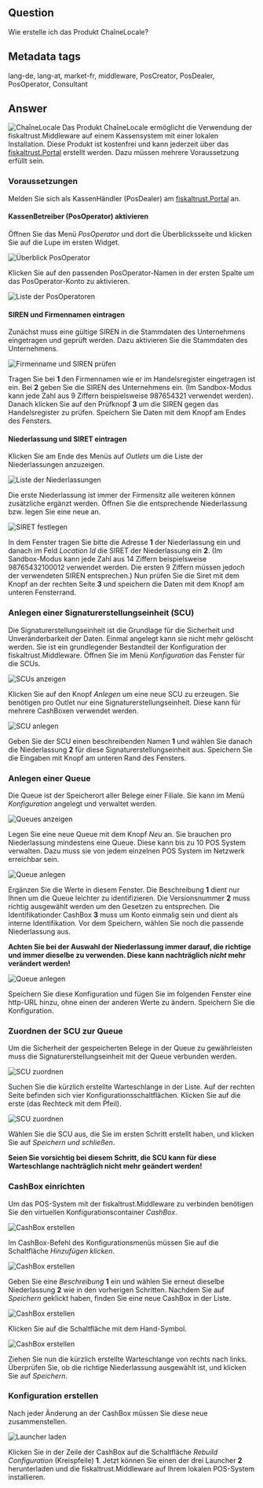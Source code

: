 ## Question

Wie erstelle ich das Produkt ChaîneLocale?

## Metadata tags

lang-de, lang-at, market-fr, middleware, PosCreator, PosDealer, PosOperator, Consultant

## Answer

![ChaîneLocale](../images/FR/product_ChaineLocale.png)
Das Produkt ChaîneLocale ermöglicht die Verwendung der fiskaltrust.Middleware auf einem Kassensystem mit einer lokalen Installation. Diese Produkt ist kostenfrei und kann jederzeit über das [fiskaltrust.Portal](https://portal.fiskaltrust.fr/) erstellt werden. 
Dazu müssen mehrere Voraussetzung erfüllt sein.

### Voraussetzungen

Melden Sie sich als KassenHändler (PosDealer) am [fiskaltrust.Portal](https://portal.fiskaltrust.fr/) an.

#### KassenBetreiber (PosOperator) aktivieren

Öffnen Sie das Menü _PosOperator_ und dort die Überblicksseite und klicken Sie auf die Lupe im ersten Widget.

![Überblick PosOperator](../images/FR/step_by_step_chainelocale_001.jpg)

Klicken Sie auf den passenden PosOperator-Namen in der ersten Spalte um das PosOperator-Konto zu aktivieren.

![Liste der PosOperatoren](../images/FR/step_by_step_chainelocale_002.jpg)

#### SIREN und Firmennamen eintragen

Zunächst muss eine gültige SIREN in die Stammdaten des Unternehmens eingetragen und geprüft werden. Dazu aktivieren Sie die Stammdaten des Unternehmens.

![Firmenname und SIREN prüfen](../images/FR/step_by_step_chainelocale_003.jpg)

Tragen Sie bei **1** den Firmennamen wie er im Handelsregister eingetragen ist ein. Bei **2** geben Sie die SIREN des Unternehmens ein. (Im Sandbox-Modus kann jede Zahl aus 9 Ziffern beispielsweise 987654321 verwendet werden). Danach klicken Sie auf den Prüfknopf **3** um die SIREN gegen das Handelsregister zu prüfen. Speichern Sie Daten mit dem Knopf am Endes des Fensters.

#### Niederlassung und SIRET eintragen

Klicken Sie am Ende des Menüs auf _Outlets_ um die Liste der Niederlassungen anzuzeigen.

![Liste der Niederlassungen](../images/FR/step_by_step_chainelocale_004.jpg)

Die erste Niederlassung ist immer der Firmensitz alle weiteren können zusätzliche ergänzt werden. Öffnen Sie die entsprechende Niederlassung bzw. legen Sie eine neue an.

![SIRET festlegen](../images/FR/step_by_step_chainelocale_005.jpg)

In dem Fenster tragen Sie bitte die Adresse **1** der Niederlassung ein und danach im Feld _Location Id_ die SIRET der Niederlassung ein **2**. (Im Sandbox-Modus kann jede Zahl aus 14 Ziffern beispielsweise 98765432100012 verwendet werden. Die ersten 9 Ziffern müssen jedoch der verwendeten SIREN entsprechen.) Nun prüfen Sie die Siret mit dem Knopf an der rechten Seite **3** und speichern die Daten mit dem Knopf am unteren Fensterrand.

### Anlegen einer Signaturerstellungseinheit (SCU)

Die Signaturerstellungseinheit ist die Grundlage für die Sicherheit und Unveränderbarkeit der Daten. Einmal angelegt kann sie nicht mehr gelöscht werden. Sie ist ein grundlegender Bestandteil der Konfiguration der fiskaltrust.Middleware. Öffnen Sie im Menü _Konfiguration_ das Fenster für die SCUs.

![SCUs anzeigen](../images/FR/step_by_step_chainelocale_006.jpg)

Klicken Sie auf den Knopf _Anlegen_ um eine neue SCU zu erzeugen. Sie benötigen pro Outlet nur eine Signaturerstellungseinheit. Diese kann für mehrere CashBoxen verwendet werden.

![SCU anlegen](../images/FR/step_by_step_chainelocale_007.jpg)

Geben Sie der SCU einen beschreibenden Namen **1** und wählen Sie danach die Niederlassung **2** für diese Signaturerstellungseinheit aus.
Speichern Sie die Eingaben mit Knopf am unteren Rand des Fensters.

### Anlegen einer Queue

Die Queue ist der Speicherort aller Belege einer Filiale. Sie kann im Menü _Konfiguration_ angelegt und verwaltet werden.

![Queues anzeigen](../images/FR/step_by_step_chainelocale_008.jpg)

Legen Sie eine neue Queue mit dem Knopf _Neu_ an. Sie brauchen pro Niederlassung mindestens eine Queue. Diese kann bis zu 10 POS System verwalten. Dazu muss sie von jedem einzelnen POS System im Netzwerk erreichbar sein.

![Queue anlegen](../images/FR/step_by_step_chainelocale_009.jpg)

Ergänzen Sie die Werte in diesem Fenster. Die Beschreibung **1** dient nur Ihnen um die Queue leichter zu identifizieren. Die Versionsnummer **2** muss richtig ausgewählt werden um den Gesetzen zu entsprechen. Die Identifikationder CashBox **3** muss um Konto einmalig sein und dient als interne Identifikation. Vor dem Speichern, wählen Sie noch die passende Niederlassung aus.

**Achten Sie bei der Auswahl der Niederlassung immer darauf, die richtige und immer dieselbe zu verwenden. Diese kann nachträglich *nicht* mehr verändert werden!**

![Queue anlegen](../images/FR/step_by_step_chainelocale_010.jpg)

Speichern Sie diese Konfiguration und fügen Sie im folgenden Fenster eine http-URL hinzu, ohne einen der anderen Werte zu ändern. Speichern Sie die Konfiguration.

### Zuordnen der SCU zur Queue

Um die Sicherheit der gespeicherten Belege in der Queue zu gewährleisten muss die Signaturerstellungseinheit mit der Queue verbunden werden.

![SCU zuordnen](../images/FR/step_by_step_chainelocale_011.jpg)

Suchen Sie die kürzlich erstellte Warteschlange in der Liste. Auf der rechten Seite befinden sich vier Konfigurationsschaltflächen. Klicken Sie auf die erste (das Rechteck mit dem Pfeil).

![SCU zuordnen](../images/FR/step_by_step_chainelocale_012.jpg)

Wählen Sie die SCU aus, die Sie im ersten Schritt erstellt haben, und klicken Sie auf _Speichern und schließen_.

**Seien Sie vorsichtig bei diesem Schritt, die SCU kann für diese Warteschlange nachträglich nicht mehr geändert werden!**

### CashBox einrichten

Um das POS-System mit der fiskaltrust.Middleware zu verbinden benötigen Sie den  virtuellen Konfigurationscontainer _CashBox_.

![CashBox erstellen](../images/FR/step_by_step_chainelocale_013.jpg)

Im CashBox-Befehl des Konfigurationsmenüs müssen Sie auf die Schaltfläche _Hinzufügen klicken_.

![CashBox erstellen](../images/FR/step_by_step_chainelocale_014.jpg)

Geben Sie eine _Beschreibung_ **1** ein und wählen Sie erneut dieselbe Niederlassung **2** wie in den vorherigen Schritten. Nachdem Sie auf _Speichern_ geklickt haben, finden Sie eine neue CashBox in der Liste.

![CashBox erstellen](../images/FR/step_by_step_chainelocale_015.jpg)

Klicken Sie auf die Schaltfläche mit dem Hand-Symbol.

![CashBox erstellen](../images/FR/step_by_step_chainelocale_016.jpg)

Ziehen Sie nun die kürzlich erstellte Warteschlange von rechts nach links. Überprüfen Sie, ob die richtige Niederlassung ausgewählt ist, und klicken Sie auf _Speichern_.

### Konfiguration erstellen

Nach jeder Änderung an der CashBox müssen Sie diese neue zusammenstellen.

![Launcher laden](../images/FR/step_by_step_chainelocale_017.jpg)

Klicken Sie in der Zeile der CashBox auf die Schaltfläche *Rebuild Configuration* (Kreispfeile) **1**.
Jetzt können Sie einen der drei Launcher **2** herunterladen und die fiskaltrust.Middleware auf Ihrem lokalen POS-System installieren.
